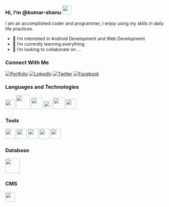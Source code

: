 ### Hi, I’m @kumar-shanu <img src="https://raw.githubusercontent.com/aemmadi/aemmadi/master/wave.gif" width="28px">

I am an accomplished coder and programmer, I enjoy using my skills in daily life practices.

- 👀 I’m interested in Android Development and Web Development
- 🌱 I’m currently learning everything
- 💞️ I’m looking to collaborate on ...


### Connect With Me

[![Portfolio](https://img.shields.io/badge/Kumar%20Shanu-Portfolio-orange)](https://kumar-shanu.netlify.com)
[![LinkedIn](https://img.shields.io/badge/krshanu07-blue?style=flat-square&logo=linkedin)](https://www.linkedin.com/krshanu07)
[![Twitter](https://img.shields.io/badge/krshanu07-9cf?style=flat-square&logo=twitter)](https://www.twitter.com/krshanu07)
[![Facebook](https://img.shields.io/badge/krshanu07-informational?style=flat-square&logo=facebook)](https://www.facebook.com/krshanu07)

### Languages and Technologies

<img src="https://upload.wikimedia.org/wikipedia/commons/thumb/7/74/Kotlin_Icon.png/1024px-Kotlin_Icon.png" width="30px"> <img src="https://logowik.com/content/uploads/images/flutter5786.jpg" width="44px">  <img src="https://upload.wikimedia.org/wikipedia/commons/thumb/2/27/PHP-logo.svg/1200px-PHP-logo.svg.png" width="36px">   <img src="https://upload.wikimedia.org/wikipedia/commons/d/d5/CSS3_logo_and_wordmark.svg" width="26px">  <img src="https://upload.wikimedia.org/wikipedia/commons/thumb/6/61/HTML5_logo_and_wordmark.svg/1200px-HTML5_logo_and_wordmark.svg.png" width="36px">  <img src="https://upload.wikimedia.org/wikipedia/commons/1/18/ISO_C%2B%2B_Logo.svg" width="32px"> 

### Tools

<img src="https://1.bp.blogspot.com/-PwaAONmMm78/V-ASbVPG39I/AAAAAAAADZY/boHNhTW5V4Y45qzx6gIweePgoO2VkIhfQCLcB/s1600/image04.png" width="32px">  <img src="https://git-scm.com/images/logos/downloads/Git-Icon-1788C.png" width="32px">  <img src="https://upload.wikimedia.org/wikipedia/commons/thumb/9/9a/Visual_Studio_Code_1.35_icon.svg/225px-Visual_Studio_Code_1.35_icon.svg.png" width="32px">  <img src="https://upload.wikimedia.org/wikipedia/commons/thumb/a/af/Adobe_Photoshop_CC_icon.svg/99px-Adobe_Photoshop_CC_icon.svg.png" width="32px"> <img src="https://upload.wikimedia.org/wikipedia/commons/thumb/f/fb/Adobe_Illustrator_CC_icon.svg/99px-Adobe_Illustrator_CC_icon.svg.png" width="32px"> 

### Database

<img src="https://download.logo.wine/logo/MySQL/MySQL-Logo.wine.png" width="46px">


### CMS

<img src="https://upload.wikimedia.org/wikipedia/commons/thumb/9/98/WordPress_blue_logo.svg/225px-WordPress_blue_logo.svg.png" width="30px">



